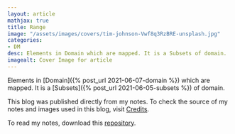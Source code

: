 ```yaml
---
layout: article
mathjax: true
title: Range
image: "/assets/images/covers/tim-johnson-Vwf8q3RzBRE-unsplash.jpg"
categories:
- DM
desc: Elements in Domain which are mapped. It is a Subsets of domain. 
imagealt: Cover Image for article
---
```


Elements in [Domain]({% post_url 2021-06-07-domain %}) which are mapped. It is a [Subsets]({% post_url 2021-06-05-subsets %}) of domain.

This blog was published directly from my notes.
To check the source of my notes and images used in this blog, visit <a href="/credits.html" target="_blank">Credits</a>.

To read my notes, download this <a href="https://github.com/bovem/CS" target="blank">repository</a>.